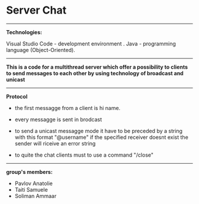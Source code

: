 # Server Chat

---
**Technologies:**

Visual Studio Code - development environment .
Java - programming language (Object-Oriented).

---

**This is a code for a multithread server which offer a possibility to clients to send messages to each other by using technology of broadcast and unicast**

---
**Protocol**


- the first messagge from a client is hi name.

- every messagge is sent in brodcast

- to send a unicast messagge mode it have to be preceded by a string with this format "@username"
  if the specified receiver doesnt exist the sender will riceive an error string
  
- to quite the chat clients must to use a command "/close"

---

**group's members:**

- Pavlov Anatolie
- Taiti Samuele
- Soliman Ammaar
